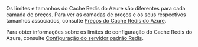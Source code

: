Os limites e tamanhos do Cache Redis do Azure são diferentes para cada camada de preços. Para ver as camadas de preços e os seus respectivos tamanhos associados, consulte [Preços do Cache Redis do Azure](http://azure.microsoft.com/pricing/details/cache/).

Para obter informações sobre os limites de configuração do Cache Redis do Azure, consulte [Configuração do servidor padrão Redis](redis-cache/cache-configure.md#default-redis-server-configuration).

<!---HONumber=July15_HO3-->